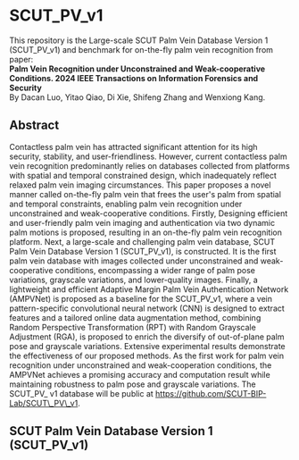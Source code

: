# SCUT_PV_v1
This repository is the Large-scale SCUT Palm Vein Database Version 1 (SCUT\_PV\_v1) and benchmark for on-the-fly palm vein recognition from paper:   
__Palm Vein Recognition under Unconstrained and Weak-cooperative Conditions.   2024 IEEE Transactions on Information Forensics and Security__  
By Dacan Luo, Yitao Qiao, Di Xie, Shifeng Zhang and Wenxiong Kang.  


## Abstract
Contactless palm vein has attracted significant attention for its high security, stability, and user-friendliness. However, current contactless palm vein recognition predominantly relies on databases collected from platforms with spatial and temporal constrained design, which inadequately reflect relaxed palm vein imaging circumstances. This paper proposes a novel manner called on-the-fly palm vein that frees the user's palm from spatial and temporal constraints, enabling palm vein recognition under unconstrained and weak-cooperative conditions. Firstly, Designing efficient and user-friendly palm vein imaging and authentication via two dynamic palm motions is proposed, resulting in an on-the-fly palm vein recognition platform. Next, a large-scale and challenging palm vein database, SCUT Palm Vein Database Version 1 (SCUT\_PV\_v1), is constructed. It is the first palm vein database with images collected under unconstrained and weak-cooperative conditions, encompassing a wider range of palm pose variations, grayscale variations, and lower-quality images. Finally, a lightweight and efficient Adaptive Margin Palm Vein Authentication Network (AMPVNet) is proposed as a baseline for the SCUT\_PV\_v1, where a vein pattern-specific convolutional neural network (CNN) is designed to extract features and a tailored online data augmentation method, combining Random Perspective Transformation (RPT) with Random Grayscale Adjustment (RGA), is proposed to enrich the diversify of out-of-plane palm pose and grayscale variations. Extensive experimental results demonstrate the effectiveness of our proposed methods. As the first work for palm vein recognition under unconstrained and weak-cooperation conditions, the AMPVNet achieves a promising accuracy and computation result while maintaining robustness to palm pose and grayscale variations. The SCUT\_PV\_ v1 database will be public at https://github.com/SCUT-BIP-Lab/SCUT\_PV\_v1.


## SCUT Palm Vein Database Version 1 (SCUT\_PV\_v1)
